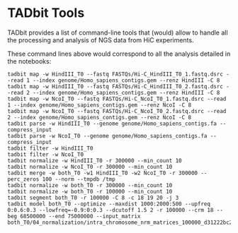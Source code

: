 # TADbit Tools

TADbit provides a list of command-line tools that (would) allow to handle all the processing and analysis of NGS data from HiC experiments.

These command lines above would correspond to all the analysis detailed in the notebooks:

    tadbit map -w HindIII_T0 --fastq FASTQs/Hi-C_HindIII_T0_1.fastq.dsrc --read 1 --index genome/Homo_sapiens_contigs.gem --renz HindIII -C 8
    tadbit map -w HindIII_T0 --fastq FASTQs/Hi-C_HindIII_T0_2.fastq.dsrc --read 2 --index genome/Homo_sapiens_contigs.gem --renz HindIII -C 8
    tadbit map -w NcoI_T0 --fastq FASTQs/Hi-C_NcoI_T0_1.fastq.dsrc --read 1 --index genome/Homo_sapiens_contigs.gem --renz NcoI -C 8
    tadbit map -w NcoI_T0 --fastq FASTQs/Hi-C_NcoI_T0_2.fastq.dsrc --read 2 --index genome/Homo_sapiens_contigs.gem --renz NcoI -C 8
    tadbit parse -w HindIII_T0 --genome genome/Homo_sapiens_contigs.fa --compress_input
    tadbit parse -w NcoI_T0 --genome genome/Homo_sapiens_contigs.fa --compress_input
    tadbit filter -w HindIII_T0
    tadbit filter -w NcoI_T0
    tadbit normalize -w HindIII_T0 -r 300000 --min_count 10
    tadbit normalize -w NcoI_T0 -r 300000 --min_count 10
    tadbit merge -w both_T0 -w1 HindIII_T0 -w2 NcoI_T0 -r 300000 --perc_zeros 100 --norm --tmpdb /tmp
    tadbit normalize -w both_T0 -r 300000 --min_count 10
    tadbit normalize -w both_T0 -r 100000 --min_count 10
    tadbit segment both_T0 -r 100000 -C 8 -c 18 19 20 -j 3
    tadbit model both_T0 --optimize --maxdist 1000:2000:500 --upfreq 0:0.6:0.3 --lowfreq=-0.9:0:0.3 --dcutoff 1.5 2 -r 100000 --crm 18 --beg 68500000 --end 75000000 --input_matrix both_T0/04_normalization/intra_chromosome_nrm_matrices_100000_d31222bc2d/18.mat

